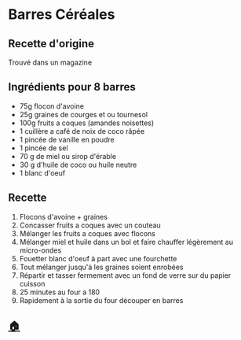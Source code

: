 # Barres Céréales

## Recette d'origine
Trouvé dans un magazine

## Ingrédients pour 8 barres
- 75g flocon d'avoine
- 25g graines de courges et ou tournesol
- 100g fruits a coques (amandes noisettes)
- 1 cuillère a café de noix de coco râpée
- 1 pincée de vanille en poudre
- 1 pincée de sel
- 70 g de miel ou sirop d'érable
- 30 g d'huile de coco ou huile neutre
- 1 blanc d'oeuf

## Recette
1. Flocons d'avoine + graines
1. Concasser fruits a coques avec un couteau
1. Mélanger les fruits a coques avec flocons
1. Mélanger miel et huile dans un bol et faire chauffer légèrement au micro-ondes
1. Fouetter blanc d'oeuf à part avec une fourchette
1. Tout mélanger jusqu'à les graines soient enrobées
1. Répartir et tasser fermement avec un fond de verre sur du papier cuisson
1. 25 minutes au four a 180
1. Rapidement à la sortie du four découper en barres


## [:house:](/)
